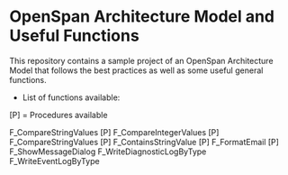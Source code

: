 # OpenSpan Architecture Model and Useful Functions

This repository contains a sample project of an OpenSpan Architecture Model that follows the best practices as well as some useful general functions.


- List of functions available:

[P] = Procedures available

F_CompareStringValues [P]
F_CompareIntegerValues [P]
F_CompareStringValues [P]
F_ContainsStringValue [P]
F_FormatEmail [P]
F_ShowMessageDialog
F_WriteDiagnosticLogByType
F_WriteEventLogByType
